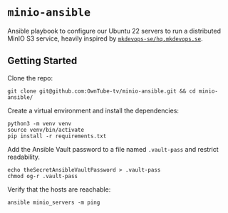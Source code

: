 
# `minio-ansible`

Ansible playbook to configure our Ubuntu 22 servers to run a distributed MinIO S3 service, heavily
inspired by [`mkdevops-se/hq.mkdevops.se`](https://github.com/mkdevops-se/hq.mkdevops.se).


## Getting Started

Clone the repo:

    git clone git@github.com:OwnTube-tv/minio-ansible.git && cd minio-ansible/

Create a virtual environment and install the dependencies:

    python3 -m venv venv
    source venv/bin/activate
    pip install -r requirements.txt

Add the Ansible Vault password to a file named `.vault-pass` and restrict readability.

    echo theSecretAnsibleVaultPassword > .vault-pass
    chmod og-r .vault-pass

Verify that the hosts are reachable:

    ansible minio_servers -m ping

